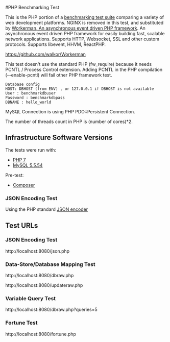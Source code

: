 #PHP Benchmarking Test

This is the PHP portion of a [benchmarking test suite](../) comparing a variety of web development platforms.
NGINX is removed in this test, and substituted by [Workerman, An asynchronous event driven PHP framework](https://github.com/walkor/Workerman). An asynchronous event driven PHP framework for easily building fast, scalable network applications. Supports HTTP, Websocket, SSL and other custom protocols. Supports libevent, HHVM, ReactPHP.

https://github.com/walkor/Workerman

This test doesn't use the standard PHP (fw_require) because it needs PCNTL / Process Control extension. Adding PCNTL in the PHP compilation (--enable-pcntl) will fail other PHP framework test.

```
Database config
HOST: DBHOST (from ENV) , or 127.0.0.1 if DBHOST is not available
User : benchmarkdbuser
Password : benchmarkdbpass
DBNAME : hello_world
```
MySQL Connection is using PHP PDO::Persistent Connection.

The number of threads count in PHP is (number of cores)*2.

## Infrastructure Software Versions
The tests were run with:
* [PHP 7](http://www.php.net/)
* [MySQL 5.5.54](https://dev.mysql.com/)

Pre-test:
* [Composer](https://getcomposer.org/)

### JSON Encoding Test
Using the PHP standard [JSON encoder](http://www.php.net/manual/en/function.json-encode.php)

## Test URLs

### JSON Encoding Test
http://localhost:8080/json.php

### Data-Store/Database Mapping Test
http://localhost:8080/dbraw.php

http://localhost:8080/updateraw.php

### Variable Query Test
http://localhost:8080/dbraw.php?queries=5

### Fortune Test
http://localhost:8080/fortune.php
